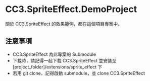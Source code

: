 # CC3.SpriteEffect.DemoProject
關於 CC3.SpriteEffect 的效果範例，都在這個項目專案中。

## 注意事項
* CC3.SpriteEffect 為此專案的 Submodule
* 下載時，請記得一起下載 CC3.SpriteEffect 並安裝至 [project_folder]/extensions/sprite_effect 下
* 若用 git clone，記得啟動 submodule，並 clone CC3.SpriteEffect